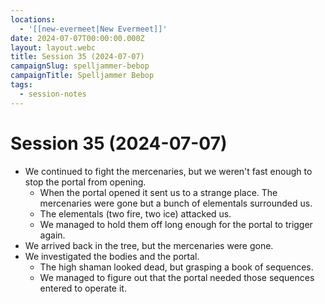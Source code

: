 ```yaml
---
locations:
  - '[[new-evermeet|New Evermeet]]'
date: 2024-07-07T00:00:00.000Z
layout: layout.webc
title: Session 35 (2024-07-07)
campaignSlug: spelljammer-bebop
campaignTitle: Spelljammer Bebop
tags:
  - session-notes
---
```

# Session 35 (2024-07-07)

- We continued to fight the mercenaries, but we weren't fast enough to stop the portal from opening.
	- When the portal opened it sent us to a strange place. The mercenaries were gone but a bunch of elementals surrounded us.
	- The elementals (two fire, two ice) attacked us.
	- We managed to hold them off long enough for the portal to trigger again.
- We arrived back in the tree, but the mercenaries were gone.
- We investigated the bodies and the portal.
	- The high shaman looked dead, but grasping a book of sequences.
	- We managed to figure out that the portal needed those sequences entered to operate it.
